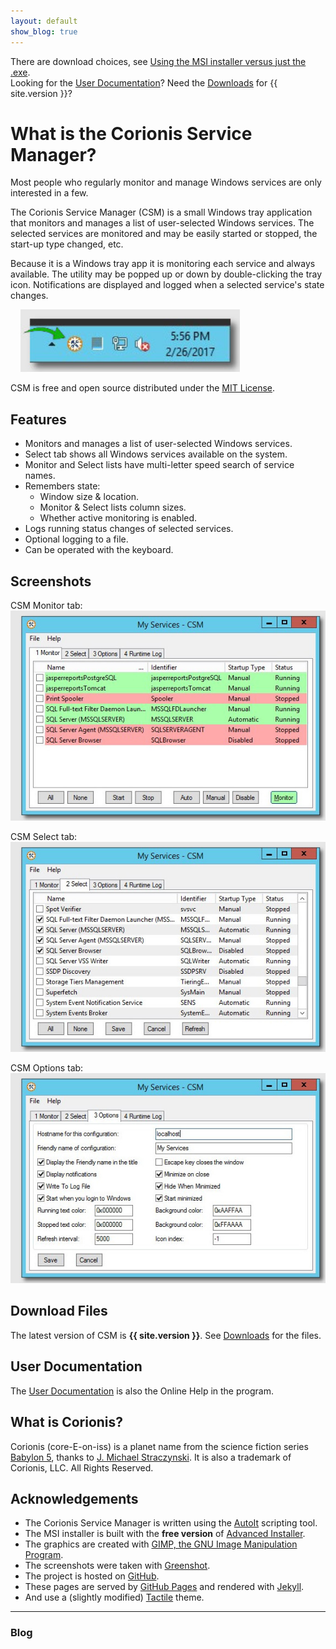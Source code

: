 ```yaml
---
layout: default
show_blog: true
---
```

There are download choices, see [Using the MSI installer versus just the .exe](msi-vs-exe).<br/>
Looking for the [User Documentation](help)? Need the [Downloads](downloads) for {{ site.version }}?

# What is the Corionis Service Manager?
Most people who regularly monitor and manage Windows services are only interested in a few.

The Corionis Service Manager (CSM) is a small Windows tray application that monitors and manages a list of user-selected Windows services. The selected services are monitored and may be easily started or stopped, the start-up type changed, etc.

Because it is a Windows tray app it is monitoring each service and always available. The utility may be popped up or down by double-clicking the tray icon. Notifications are displayed and logged when a selected service's state changes.

&nbsp;&nbsp;&nbsp;&nbsp;<img src="res/ss-tray.jpg" alt="CSM in the system tray" title="CSM in the system tray" style="width:351px;height:100px;"/>

CSM is free and open source distributed under the [MIT License](https://github.com/Corionis/CorionisServiceManager/blob/master/LICENSE.txt).

## Features
 * Monitors and manages a list of user-selected Windows services.
 * Select tab shows all Windows services available on the system.
 * Monitor and Select lists have multi-letter speed search of service names.
 * Remembers state:
   - Window size & location.
   - Monitor & Select lists column sizes.
   - Whether active monitoring is enabled.
 * Logs running status changes of selected services.
 * Optional logging to a file.
 * Can be operated with the keyboard.

## Screenshots
CSM Monitor tab:<br/>
![CSM Monitor tab](res/ss-monitor.jpg "Monitor tab")<br/>

CSM Select tab:<br/>
![CSM Select tab](res/ss-select.jpg "Select tab")<br/>

CSM Options tab:<br/>
![Options tab](res/ss-options.jpg "Options tab")<br/>

## Download Files
The latest version of CSM is **{{ site.version }}**. See [Downloads](downloads) for the files. 

## User Documentation
The [User Documentation](help) is also the Online Help in the program.

## What is Corionis?
Corionis (core-E-on-iss) is a planet name from the science fiction series [Babylon 5](http://www.imdb.com/title/tt0105946/), thanks to [J. Michael Straczynski](http://www.imdb.com/name/nm0833089). It is also a trademark of Corionis, LLC. All Rights Reserved.

## Acknowledgements
 * The Corionis Service Manager is written using the [AutoIt](https://www.autoitscript.com/) scripting tool.
 * The MSI installer is built with the **free version** of [Advanced Installer](http://www.advancedinstaller.com/).
 * The graphics are created with [GIMP, the GNU Image Manipulation Program](https://www.gimp.org/).
 * The screenshots were taken with [Greenshot](http://getgreenshot.org/).
 * The project is hosted on [GitHub](https://github.com).
 * These pages are served by [GitHub Pages](https://pages.github.com/) and rendered with [Jekyll](https://jekyllrb.com/).
 * And use a (slightly modified) [Tactile](https://pages-themes.github.io/tactile/) theme.

---
### Blog
